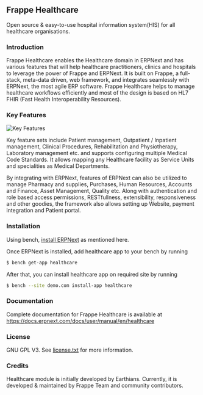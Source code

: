 ## Frappe Healthcare

Open source & easy-to-use hospital information system(HIS) for all healthcare organisations.


### Introduction

Frappe Healthcare enables the Healthcare domain in ERPNext and has various features that will help healthcare practitioners, clinics and hospitals to leverage the power of Frappe and ERPNext. It is built on Frappe, a full-stack, meta-data driven, web framework, and integrates seamlessly with ERPNext, the most agile ERP software. Frappe Healthcare helps to manage healthcare workflows efficiently and most of the design is based on HL7 FHIR (Fast Health Interoperability Resources).


### Key Features

![Key Features](https://raw.githubusercontent.com/frappe/healthcare/develop/key-features.png)

Key feature sets include Patient management, Outpatient / Inpatient management, Clinical Procedures, Rehabilitation and Physiotherapy, Laboratory management etc. and supports configuring multiple Medical Code Standards. It allows mapping any Healthcare facility as Service Units and specialities as Medical Departments.

By integrating with ERPNext, features of ERPNext can also be utilized to manage Pharmacy and supplies, Purchases, Human Resources, Accounts and Finance, Asset Management, Quality etc. Along with authentication and role based access permissions, RESTfullness, extensibility, responsiveness and other goodies, the framework also allows setting up Website, payment integration and Patient portal.


### Installation

Using bench, [install ERPNext](https://github.com/frappe/bench#installation) as mentioned here.

Once ERPNext is installed, add healthcare app to your bench by running

```sh
$ bench get-app healthcare
```

After that, you can install healthcare app on required site by running

```sh
$ bench --site demo.com install-app healthcare
```


### Documentation

Complete documentation for Frappe Healthcare is available at https://docs.erpnext.com/docs/user/manual/en/healthcare


### License

GNU GPL V3. See [license.txt](https://github.com/frappe/healthcare/blob/develop/license.txt) for more information.


### Credits

Healthcare module is initially developed by Earthians. Currently, it is developed & maintained by Frappe Team and community contributors.
